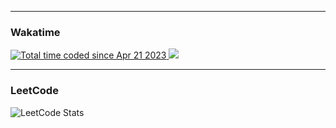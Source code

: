 
---
### Wakatime

<a href="https://wakatime.com/@d98bbc46-d96b-4611-b0b4-3956f04fcaa0"> <img src="https://wakatime.com/badge/user/d98bbc46-d96b-4611-b0b4-3956f04fcaa0.svg?style=social" alt="Total time coded since Apr 21 2023"/> </a>
<a href="https://wakatime.com"><img src="https://wakatime.com/share/@wowitswyatt/11166a91-0d81-4c1e-988f-77fe046ae2be.png" /></a>

---

### LeetCode

![LeetCode Stats](https://leetcode.card.workers.dev/wowitswyatt?theme=auto&font=segoe_ui&extension=null&animation=false&show_rank=false&theme=light)
